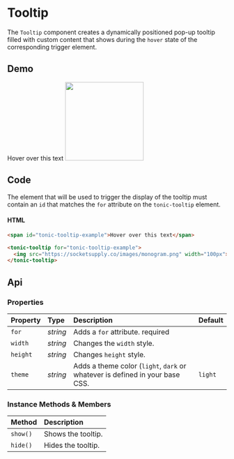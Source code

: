 # Tooltip

The `Tooltip` component creates a dynamically positioned pop-up tooltip filled with custom content that shows during the `hover` state of the corresponding trigger element.

## Demo

<div class="example">
  <span id="tonic-tooltip-example">
    Hover over this text
  </span>
  <tonic-tooltip for="tonic-tooltip-example">
    <img src="https://socketsupply.co/images/monogram.png" width="180px">
  </tonic-tooltip>
</div>

## Code

The element that will be used to trigger the display of the tooltip must contain an `id` that matches the `for` attribute on the `tonic-tooltip` element.

#### HTML
```html
<span id="tonic-tooltip-example">Hover over this text</span>

<tonic-tooltip for="tonic-tooltip-example">
  <img src="https://socketsupply.co/images/monogram.png" width="100px">
</tonic-tooltip>
```

## Api

### Properties

| Property | Type | Description | Default |
| :--- | :--- | :--- | :--- |
| `for` | *string* | Adds a `for` attribute. <span class="req">required</span> |  |
| `width` | *string* | Changes the `width` style. |  |
| `height` | *string* | Changes `height` style. |  |
| `theme` | *string* | Adds a theme color (`light`, `dark` or whatever is defined in your base CSS. | `light` |

### Instance Methods & Members

| Method | Description |
| :--- | :--- |
| `show()` | Shows the tooltip. |
| `hide()` | Hides the tooltip. |
